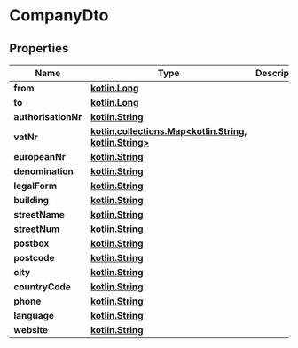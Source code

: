 # CompanyDto

## Properties
Name | Type | Description | Notes
------------ | ------------- | ------------- | -------------
**from** | [**kotlin.Long**](.md) |  |  [optional]
**to** | [**kotlin.Long**](.md) |  |  [optional]
**authorisationNr** | [**kotlin.String**](.md) |  |  [optional]
**vatNr** | [**kotlin.collections.Map&lt;kotlin.String, kotlin.String&gt;**](.md) |  |  [optional]
**europeanNr** | [**kotlin.String**](.md) |  |  [optional]
**denomination** | [**kotlin.String**](.md) |  |  [optional]
**legalForm** | [**kotlin.String**](.md) |  |  [optional]
**building** | [**kotlin.String**](.md) |  |  [optional]
**streetName** | [**kotlin.String**](.md) |  |  [optional]
**streetNum** | [**kotlin.String**](.md) |  |  [optional]
**postbox** | [**kotlin.String**](.md) |  |  [optional]
**postcode** | [**kotlin.String**](.md) |  |  [optional]
**city** | [**kotlin.String**](.md) |  |  [optional]
**countryCode** | [**kotlin.String**](.md) |  |  [optional]
**phone** | [**kotlin.String**](.md) |  |  [optional]
**language** | [**kotlin.String**](.md) |  |  [optional]
**website** | [**kotlin.String**](.md) |  |  [optional]
